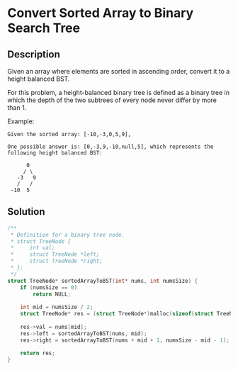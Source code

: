 # Convert Sorted Array to Binary Search Tree
## Description 
Given an array where elements are sorted in ascending order, convert it to a height balanced BST.

For this problem, a height-balanced binary tree is defined as a binary tree in which the depth of the two subtrees of every node never differ by more than 1.

Example:
```
Given the sorted array: [-10,-3,0,5,9],

One possible answer is: [0,-3,9,-10,null,5], which represents the following height balanced BST:

      0
     / \
   -3   9
   /   /
 -10  5
 ```
## Solution
```c
/**
 * Definition for a binary tree node.
 * struct TreeNode {
 *     int val;
 *     struct TreeNode *left;
 *     struct TreeNode *right;
 * };
 */
struct TreeNode* sortedArrayToBST(int* nums, int numsSize) {
    if (numsSize == 0)
        return NULL;
    
    int mid = numsSize / 2;
    struct TreeNode* res = (struct TreeNode*)malloc(sizeof(struct TreeNode));
    
    res->val = nums[mid];
    res->left = sortedArrayToBST(nums, mid);
    res->right = sortedArrayToBST(nums + mid + 1, numsSize - mid - 1);
    
    return res;
}
```